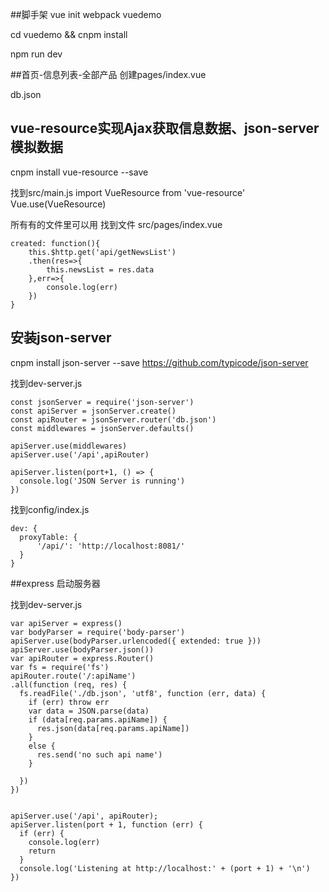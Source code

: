 ##脚手架
vue init webpack vuedemo

cd vuedemo && cnpm install

npm run dev


##首页-信息列表-全部产品
创建pages/index.vue

db.json

## vue-resource实现Ajax获取信息数据、json-server模拟数据
cnpm install vue-resource --save

找到src/main.js
import VueResource from 'vue-resource'
Vue.use(VueResource)

所有有的文件里可以用
找到文件 src/pages/index.vue
````
created: function(){
	this.$http.get('api/getNewsList')
	.then(res=>{
		this.newsList = res.data
	},err=>{
		console.log(err)
	})
}

````

## 安装json-server  
cnpm install json-server --save
https://github.com/typicode/json-server

找到dev-server.js
````
const jsonServer = require('json-server')
const apiServer = jsonServer.create()
const apiRouter = jsonServer.router('db.json')
const middlewares = jsonServer.defaults()

apiServer.use(middlewares)
apiServer.use('/api',apiRouter)

apiServer.listen(port+1, () => {
  console.log('JSON Server is running')
})
````
找到config/index.js

````
dev: {
  proxyTable: {
	  '/api/': 'http://localhost:8081/'
  }
}
````
##express 启动服务器

找到dev-server.js
````
var apiServer = express()
var bodyParser = require('body-parser')
apiServer.use(bodyParser.urlencoded({ extended: true }))
apiServer.use(bodyParser.json())
var apiRouter = express.Router()
var fs = require('fs')
apiRouter.route('/:apiName')
.all(function (req, res) {
  fs.readFile('./db.json', 'utf8', function (err, data) {
    if (err) throw err
    var data = JSON.parse(data)
    if (data[req.params.apiName]) {
      res.json(data[req.params.apiName])
    }
    else {
      res.send('no such api name')
    }

  })
})


apiServer.use('/api', apiRouter);
apiServer.listen(port + 1, function (err) {
  if (err) {
    console.log(err)
    return
  }
  console.log('Listening at http://localhost:' + (port + 1) + '\n')
})
````








##
